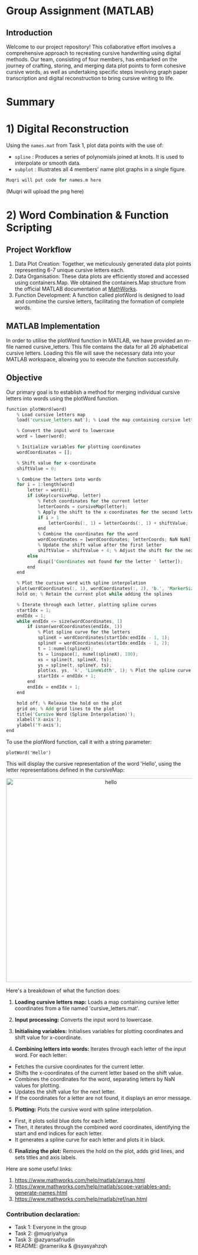 
# Group Assignment (MATLAB)

## Introduction
Welcome to our project repository! This collaborative effort involves a comprehensive approach to recreating cursive handwriting using digital methods. Our team, consisting of four members, has embarked on the journey of crafting, storing, and merging data plot points to form cohesive cursive words, as well as undertaking specific steps involving graph paper transcription and digital reconstruction to bring cursive writing to life.

# Summary

# 1) Digital Reconstruction
Using the `names.mat` from Task 1, plot data points with the use of:
- `spline` : Produces a series of polynomials joined at knots. It is used to interpolate or smooth data.
- `subplot` : Illustrates all 4 members' name plot graphs in a single figure.

```rust
Muqri will put code for names.m here

```

(Muqri will upload the png here)


# 2) Word Combination & Function Scripting

## Project Workflow
1. Data Plot Creation: Together, we meticulously generated data plot points representing 6-7 unique cursive letters each.
2. Data Organisation: These data plots are efficiently stored and accessed using containers.Map. We obtained the containers.Map structure from the official MATLAB documentation at [MathWorks](https://www.mathworks.com/help/matlab/ref/containers.map.html).
3. Function Development: A function called plotWord is designed to load and combine the cursive letters, facilitating the formation of complete words.

## MATLAB Implementation
In order to utilise the plotWord function in MATLAB, we have provided an m-file named cursive_letters. This file contains the data for all 26 alphabetical cursive letters. Loading this file will save the necessary data into your MATLAB workspace, allowing you to execute the function successfully.

## Objective
Our primary goal is to establish a method for merging individual cursive letters into words using the plotWord function.


```rust
function plotWord(word)
    % Load cursive letters map
    load('cursive_letters.mat'); % Load the map containing cursive letter coordinates

    % Convert the input word to lowercase
    word = lower(word);

    % Initialize variables for plotting coordinates
    wordCoordinates = [];

    % Shift value for x-coordinate
    shiftValue = 0;

    % Combine the letters into words
    for i = 1:length(word)
        letter = word(i);
        if isKey(cursiveMap, letter)
            % Fetch coordinates for the current letter
            letterCoords = cursiveMap(letter);
            % Apply the shift to the x-coordinates for the second letter and beyond
            if i > 1
                letterCoords(:, 1) = letterCoords(:, 1) + shiftValue;
            end
            % Combine the coordinates for the word
            wordCoordinates = [wordCoordinates; letterCoords; NaN NaN]; % Separate letters by NaN for plotting
            % Update the shift value after the first letter
            shiftValue = shiftValue + 4; % Adjust the shift for the next letter
        else
            disp(['Coordinates not found for the letter ' letter]);
        end
    end

    % Plot the cursive word with spline interpolation
    plot(wordCoordinates(:, 1), wordCoordinates(:, 2), 'b.', 'MarkerSize', 10); % Plot solid blue dots
    hold on; % Retain the current plot while adding the splines

    % Iterate through each letter, plotting spline curves
    startIdx = 1;
    endIdx = 1;
    while endIdx <= size(wordCoordinates, 1)
        if isnan(wordCoordinates(endIdx, 1))
            % Plot spline curve for the letters
            splineX = wordCoordinates(startIdx:endIdx - 1, 1);
            splineY = wordCoordinates(startIdx:endIdx - 1, 2);
            t = 1:numel(splineX);
            ts = linspace(1, numel(splineX), 100);
            xs = spline(t, splineX, ts);
            ys = spline(t, splineY, ts);
            plot(xs, ys, 'k', 'LineWidth', 1); % Plot the spline curve in black
            startIdx = endIdx + 1;
        end
        endIdx = endIdx + 1;
    end

    hold off; % Release the hold on the plot
    grid on; % Add grid lines to the plot
    title('Cursive Word (Spline Interpolation)');
    xlabel('X-axis');
    ylabel('Y-axis');
end

```
To use the plotWord function, call it with a string parameter:
```
plotWord('Hello')
```

This will display the cursive representation of the word 'Hello', using the letter representations defined in the cursiveMap:

<p align="center">
    <img width="553" alt="hello" src="https://github.com/sm2302-aug23/grp-matlab-irrational-4/assets/141397076/dca0c678-7473-425b-9cf0-e9ad93b01367">
</p>

Here's a breakdown of what the function does:

1. **Loading cursive letters map:** Loads a map containing cursive letter coordinates from a file named 'cursive_letters.mat'.

2. **Input processing:** Converts the input word to lowercase.

3. **Initialising variables:** Initialises variables for plotting coordinates and shift value for x-coordinate.

4. **Combining letters into words:** Iterates through each letter of the input word. For each letter:
- Fetches the cursive coordinates for the current letter.
- Shifts the x-coordinates of the current letter based on the shift value.
- Combines the coordinates for the word, separating letters by NaN values for plotting.
- Updates the shift value for the next letter.
- If the coordinates for a letter are not found, it displays an error message.
5. **Plotting:** Plots the cursive word with spline interpolation.
- First, it plots solid blue dots for each letter.
- Then, it iterates through the combined word coordinates, identifying the start and end indices for each letter.
- It generates a spline curve for each letter and plots it in black.
6. **Finalizing the plot:** Removes the hold on the plot, adds grid lines, and sets titles and axis labels.
  

Here are some useful links:
1. https://www.mathworks.com/help/matlab/arrays.html
2. https://www.mathworks.com/help/matlab/scope-variables-and-generate-names.html
3. https://www.mathworks.com/help/matlab/ref/nan.html

### Contribution declaration:
- Task 1: Everyone in the group
- Task 2: @muqriyahya
- Task 3: @azyansafriudin
- README: @rameriika & @syasyahzqh
